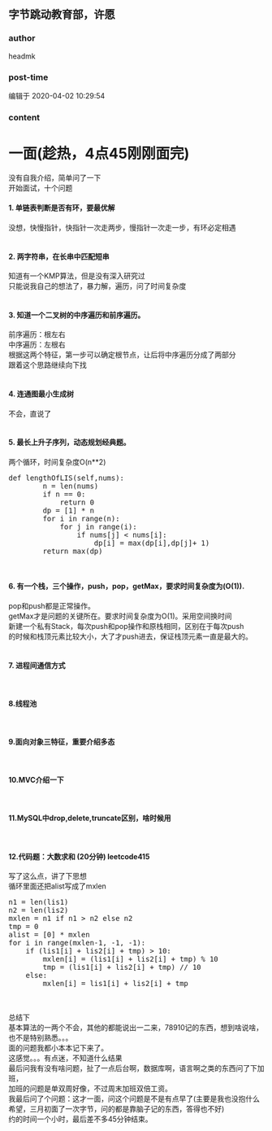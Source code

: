 ## 字节跳动教育部，许愿
### author 
headmk
### post-time 

编辑于  2020-04-02 10:29:54
### content 
<div class="post-topic-des nc-post-content">
 <h1>
  一面(趁热，4点45刚刚面完)
 </h1>
 <div>
  没有自我介绍，简单问了一下
 </div>
 <div>
  开始面试，十个问题
 </div>
 <h4>
  1. 单链表判断是否有环，要最优解
 </h4>
 <div>
  没想，快慢指针，快指针一次走两步，慢指针一次走一步，有环必定相遇
  <br/>
 </div>
 <div>
  <br/>
 </div>
 <h4>
  2. 两字符串，在长串中匹配短串
 </h4>
 <div>
  知道有一个KMP算法，但是没有深入研究过
  <br/>
 </div>
 <div>
  只能说我自己的想法了，暴力解，遍历，问了时间复杂度
  <br/>
 </div>
 <div>
  <br/>
 </div>
 <h4>
  3. 知道一个二叉树的中序遍历和前序遍历。
 </h4>
 <div>
  前序遍历：根左右
  <br/>
 </div>
 <div>
  中序遍历：左根右
  <br/>
 </div>
 <div>
  根据这两个特征，第一步可以确定根节点，让后将中序遍历分成了两部分
  <br/>
 </div>
 <div>
  跟着这个思路继续向下找
  <br/>
 </div>
 <div>
  <br/>
 </div>
 <h4>
  4. 连通图最小生成树
 </h4>
 <div>
  不会，直说了
  <br/>
 </div>
 <div>
  <br/>
 </div>
 <h4>
  5. 最长上升子序列，动态规划经典题。
 </h4>
 <div>
  两个循环，时间复杂度O(n**2)
  <pre class="prettyprint lang-py">def lengthOfLIS(self,nums):
        n = len(nums)
        if n == 0:
            return 0
       	dp = [1] * n
        for i in range(n):
            for j in range(i):
                if nums[j] &lt; nums[i]:
                    dp[i] = max(dp[i],dp[j]+ 1)
        return max(dp)</pre>
  <div>
   <br/>
  </div>
  <h4>
   6. 有一个栈，三个操作，push，pop，getMax，要求时间复杂度为(O(1)).
  </h4>
 </div>
 <div>
  pop和push都是正常操作。
 </div>
 <div>
  getMax才是问题的关键所在。要求时间复杂度为O(1)。采用空间换时间
 </div>
 <div>
  新建一个私有Stack，每次push和pop操作和原栈相同，区别在于每次push
  <br/>
 </div>
 <div>
  的时候和栈顶元素比较大小，大了才push进去，保证栈顶元素一直是最大的。
  <br/>
 </div>
 <div>
  <br/>
 </div>
 <h4>
  7. 进程间通信方式
 </h4>
 <div>
  <br/>
 </div>
 <h4>
  8.线程池
 </h4>
 <div>
  <br/>
 </div>
 <h4>
  9.面向对象三特征，重要介绍多态
 </h4>
 <div>
  <br/>
 </div>
 <h4>
  10.MVC介绍一下
 </h4>
 <div>
  <br/>
 </div>
 <h4>
  11.MySQL中drop,delete,truncate区别，啥时候用
 </h4>
 <div>
  <br/>
 </div>
 <h4>
  12.代码题：大数求和 (20分钟) leetcode415
 </h4>
 <div>
  写了这么点，讲了下思想
 </div>
 <div>
  循环里面还把alist写成了mxlen
 </div>
 <div>
  <pre class="prettyprint lang-py">n1 = len(lis1)
n2 = len(lis2)
mxlen = n1 if n1 &gt; n2 else n2
tmp = 0
alist = [0] * mxlen 
for i in range(mxlen-1, -1, -1):
    if (lis1[i] + lis2[i] + tmp) &gt; 10:
        mxlen[i] = (lis1[i] + lis2[i] + tmp) % 10
        tmp = (lis1[i] + lis2[i] + tmp) // 10
    else:
        mxlen[i] = lis1[i] + lis2[i] + tmp</pre>
  <br/>
  <br/>
 </div>
 <div>
  总结下
 </div>
 <div>
  基本算法的一两个不会，其他的都能说出一二来，78910记的东西，想到啥说啥，也不是特别熟悉。。。
  <br/>
 </div>
 <div>
  面的问题我都小本本记下来了。
 </div>
 <div>
  这感觉。。。有点迷，不知道什么结果
  <br/>
 </div>
 <div>
  最后问我有没有啥问题，扯了一点后台啊，数据库啊，语言啊之类的东西问了下加班，
 </div>
 <div>
  加班的问题是单双周好像，不过周末加班双倍工资。
  <br/>
 </div>
 <div>
  我最后问了个问题：这才一面，问这个问题是不是有点早了(主要是我也没抱什么希望，三月初面了一次字节，问的都是靠脑子记的东西，答得也不好)
 </div>
 <div>
  约的时间一个小时，最后差不多45分钟结束。
 </div>
</div>
